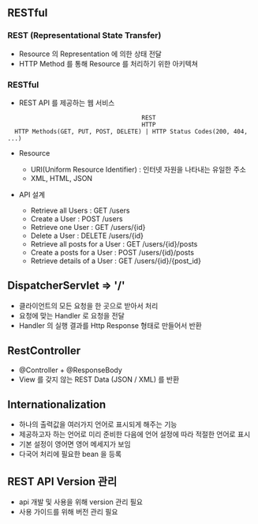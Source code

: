 ## RESTful
### REST (Representational State Transfer)
- Resource 의 Representation 에 의한 상태 전달
- HTTP Method 를 통해 Resource 를 처리하기 위한 아키텍쳐

### RESTful
- REST API 를 제공하는 웹 서비스

```
                                      REST
                                      HTTP
  HTTP Methods(GET, PUT, POST, DELETE) | HTTP Status Codes(200, 404, ...)
```

- Resource
  + URI(Uniform Resource Identifier) : 인터넷 자원을 나타내는 유일한 주소 
  + XML, HTML, JSON

- API 설계
  + Retrieve all Users : GET /users
  + Create a User : POST /users
  + Retrieve one User : GET /users/{id}
  + Delete a User : DELETE /users/{id}
  + Retrieve all posts for a User : GET /users/{id}/posts
  + Create a posts for a User : POST /users/{id}/posts
  + Retrieve details of a User : GET /users/{id}/{post_id}

## DispatcherServlet => '/'
- 클라이언트의 모든 요청을 한 곳으로 받아서 처리
- 요청에 맞는 Handler 로 요청을 전달
- Handler 의 실행 결과를 Http Response 형태로 만들어서 반환

## RestController
- @Controller + @ResponseBody
- View 를 갖지 않는 REST Data (JSON / XML) 를 반환

## Internationalization
- 하나의 출력값을 여러가지 언어로 표시되게 해주는 기능
- 제공하고자 하는 언어로 미리 준비한 다음에 언어 설정에 따라 적절한 언어로 표시
- 기본 설정이 영어면 영어 메세지가 보임
- 다국어 처리에 필요한 bean 을 등록 

## REST API Version 관리
- api 개발 및 사용을 위해 version 관리 필요 
- 사용 가이드를 위해 버전 관리 필요
